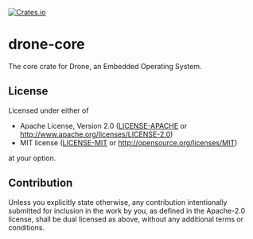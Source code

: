 [![Crates.io](https://img.shields.io/crates/v/drone-core.svg)](https://crates.io/crates/drone-core)

# drone-core

The core crate for Drone, an Embedded Operating System.

## License

Licensed under either of

 * Apache License, Version 2.0
   ([LICENSE-APACHE](LICENSE-APACHE) or http://www.apache.org/licenses/LICENSE-2.0)
 * MIT license
   ([LICENSE-MIT](LICENSE-MIT) or http://opensource.org/licenses/MIT)

at your option.

## Contribution

Unless you explicitly state otherwise, any contribution intentionally submitted
for inclusion in the work by you, as defined in the Apache-2.0 license, shall be
dual licensed as above, without any additional terms or conditions.
